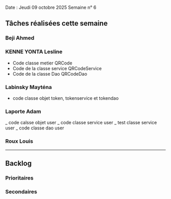 Date : Jeudi 09 octobre 2025
Semaine n° 6

## Tâches réalisées cette semaine


### Beji Ahmed


### KENNE YONTA Lesline
- Code classe metier QRCode
- Code de la classe service QRCodeService
- Code de la classe Dao QRCodeDao

### Labinsky Mayténa
- code classe objet token, tokenservice et tokendao

### Laporte Adam
_ code calsse objet user
_ code classe service user
_ test classe service user
_ code classe dao user

### Roux Louis


---

## Backlog


  


### Prioritaires


### Secondaires
